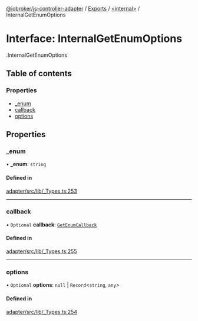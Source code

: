 [@iobroker/js-controller-adapter](../README.md) / [Exports](../modules.md) / [<internal\>](../modules/internal_.md) / InternalGetEnumOptions

# Interface: InternalGetEnumOptions

[<internal>](../modules/internal_.md).InternalGetEnumOptions

## Table of contents

### Properties

- [\_enum](internal_.InternalGetEnumOptions.md#_enum)
- [callback](internal_.InternalGetEnumOptions.md#callback)
- [options](internal_.InternalGetEnumOptions.md#options)

## Properties

### \_enum

• **\_enum**: `string`

#### Defined in

[adapter/src/lib/_Types.ts:253](https://github.com/ioBroker/ioBroker.js-controller/blob/33bf0c0e/packages/adapter/src/lib/_Types.ts#L253)

___

### callback

• `Optional` **callback**: [`GetEnumCallback`](../modules/internal_.md#getenumcallback)

#### Defined in

[adapter/src/lib/_Types.ts:255](https://github.com/ioBroker/ioBroker.js-controller/blob/33bf0c0e/packages/adapter/src/lib/_Types.ts#L255)

___

### options

• `Optional` **options**: ``null`` \| `Record`<`string`, `any`\>

#### Defined in

[adapter/src/lib/_Types.ts:254](https://github.com/ioBroker/ioBroker.js-controller/blob/33bf0c0e/packages/adapter/src/lib/_Types.ts#L254)
